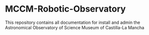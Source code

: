 # MCCM-Robotic-Observatory
This repository contains all documentation for install and admin the Astronomical Observatory of Science Museum of Castilla-La Mancha
